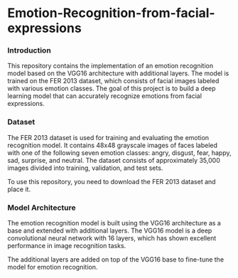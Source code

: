 # Emotion-Recognition-from-facial-expressions
### Introduction
This repository contains the implementation of an emotion recognition model based on the VGG16 architecture with additional layers. The model is trained on the FER 2013 dataset, which consists of facial images labeled with various emotion classes. The goal of this project is to build a deep learning model that can accurately recognize emotions from facial expressions.

### Dataset
The FER 2013 dataset is used for training and evaluating the emotion recognition model. It contains 48x48 grayscale images of faces labeled with one of the following seven emotion classes: angry, disgust, fear, happy, sad, surprise, and neutral. The dataset consists of approximately 35,000 images divided into training, validation, and test sets.

To use this repository, you need to download the FER 2013 dataset and place it.

### Model Architecture
The emotion recognition model is built using the VGG16 architecture as a base and extended with additional layers. The VGG16 model is a deep convolutional neural network with 16 layers, which has shown excellent performance in image recognition tasks.

The additional layers are added on top of the VGG16 base to fine-tune the model for emotion recognition. 
